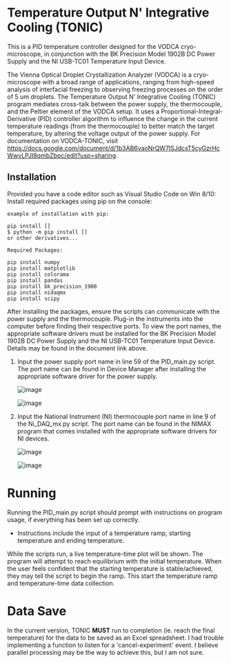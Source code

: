 # Temperature Output N' Integrative Cooling (TONIC)
This is a PID temperature controller designed for the VODCA cryo-microscope, in conjunction with the BK Precision Model 1902B DC Power Supply and the NI USB-TC01 Temperature Input Device.

The Vienna Optical Droplet Crystallization Analyzer (VODCA) is a cryo-microscope with a broad range of applications, ranging from high-speed analysis of interfacial freezing to observing freezing processes on the order of 5 um droplets. The Temperature Output N’ Integrative Cooling (TONIC) program mediates cross-talk between the power supply, the thermocouple, and the Peltier element of the VODCA setup. It uses a Proportional-Integral-Derivative (PID) controller algorithm to influence the change in the current temperature readings (from the thermocouple) to better match the target temperature, by altering the voltage output of the power supply. For documentation on VODCA-TONIC, visit https://docs.google.com/document/d/1b3AB6vaoNrQW7lSJdcsT5cyGzrHcWwvLPJI8qmbZbpc/edit?usp=sharing.

## Installation
Provided you have a code editor such as Visual Studio Code on Win 8/10:
Install required packages using pip on the console:

```
example of installation with pip:

pip install [] 
$ python -m pip install []
or other derivatives...

Required Packages:

pip install numpy
pip install matplotlib
pip install colorama
pip install pandas
pip install bk_precision_1900
pip install nidaqmx
pip install scipy
```
After installing the packages, ensure the scripts can communicate with the power supply and the thermocouple. Plug-in the instruments into the computer before finding their respective ports. To view the port names, the appropriate software drivers must be installed for the BK Precision Model 1902B DC Power Supply and the NI USB-TC01 Temperature Input Device. Details may be found in the document link above.

1) Input the power supply port name in line 59 of the PID_main.py script. The port name can be found in Device Manager after installing the appropriate software driver for the power supply.

    ![image](https://github.com/user-attachments/assets/00bb2309-d767-44ff-80fb-f72eba4aea22)

    ![image](https://github.com/user-attachments/assets/9cf5e231-974f-47e4-880a-5f05a20ef2ea)

3) Input the National Instrument (NI) thermocouple port name in line 9 of the Ni_DAQ_mx.py script. The port name can be found in the NIMAX program that comes installed with the appropriate software drivers for NI devices.

    ![image](https://github.com/user-attachments/assets/900fc31a-8355-45f6-b0b5-bf8ab1caddaf)

    ![image](https://github.com/user-attachments/assets/b28e8e08-306c-4775-b1dd-c5730d415af7)

# Running
Running the PID_main.py script should prompt with instructions on program usage, if everything has been set up correctly.
- Instructions include the input of a temperature ramp, starting temperature and ending temperature.

While the scripts run, a live temperature-time plot will be shown.
The program will attempt to reach equilibrium with the initial temperature. When the user feels confident that the starting temperature is stable/achieved, they may tell the script to begin the ramp.
This start the temperature ramp and temperature-time data collection.

# Data Save
In the current version, TONIC **MUST** run to completion (ie. reach the final temperature) for the data to be saved as an Excel spreadsheet. I had trouble implementing a function to listen for a 'cancel-experiment' event. I believe parallel processing may be the way to achieve this, but I am not sure.
